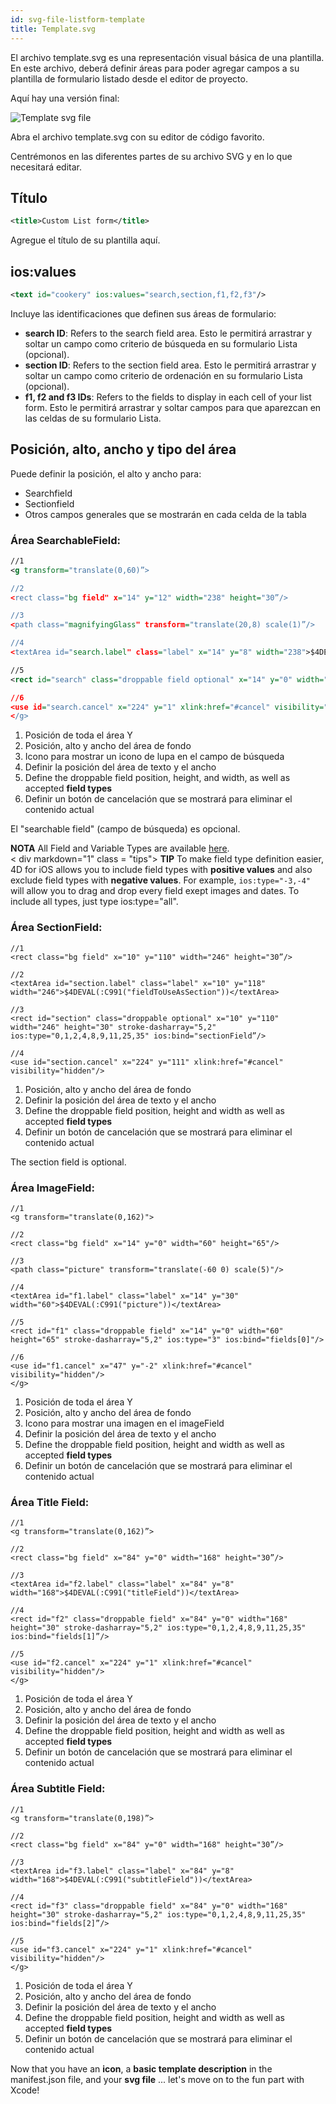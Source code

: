 ```yaml
---
id: svg-file-listform-template
title: Template.svg
---
```


El archivo template.svg es una representación visual básica de una plantilla. En este archivo, deberá definir áreas para poder agregar campos a su plantilla de formulario listado desde el editor de proyecto.

Aquí hay una versión final:

![Template svg file](assets/en/custom-listform/template-svg-file.png)

Abra el archivo template.svg con su editor de código favorito.

Centrémonos en las diferentes partes de su archivo SVG y en lo que necesitará editar.

## Título
```xml
<title>Custom List form</title>
```

Agregue el título de su plantilla aquí.

## ios:values

```xml
<text id="cookery" ios:values="search,section,f1,f2,f3"/>
```

Incluye las identificaciones que definen sus áreas de formulario:

* **search ID**: Refers to the search field area. Esto le permitirá arrastrar y soltar un campo como criterio de búsqueda en su formulario Lista (opcional).
*  **section ID**: Refers to the section field area. Esto le permitirá arrastrar y soltar un campo como criterio de ordenación en su formulario Lista (opcional).
*  **f1, f2 and f3 IDs**: Refers to the fields to display in each cell of your list form. Esto le permitirá arrastrar y soltar campos para que aparezcan en las celdas de su formulario Lista.

## Posición, alto, ancho y tipo del área
Puede definir la posición, el alto y ancho para:

* Searchfield
* Sectionfield
* Otros campos generales que se mostrarán en cada celda de la tabla

### Área SearchableField:

```xml
//1
<g transform="translate(0,60)”>

//2
<rect class="bg field" x="14" y="12" width="238" height="30”/>

//3
<path class="magnifyingGlass" transform="translate(20,8) scale(1)”/>

//4
<textArea id="search.label" class="label" x="14" y="8" width="238">$4DEVAL(:C991("fieldToUseForSearch"))</textArea>

//5
<rect id="search" class="droppable field optional" x="14" y="0" width="238" height="30" stroke-dasharray="5,2" ios:type=“0,1,2,4,8,9,11,25,35"  ios:bind="searchableField”/>

//6
<use id="search.cancel" x="224" y="1" xlink:href="#cancel" visibility="hidden”/> //6
</g>
```

1. Posición de toda el área Y
2. Posición, alto y ancho del área de fondo
3. Icono para mostrar un icono de lupa en el campo de búsqueda
4. Definir la posición del área de texto y el ancho
5. Define the droppable field position, height, and width, as well as accepted **field types**
6. Definir un botón de cancelación que se mostrará para eliminar el contenido actual

El "searchable field" (campo de búsqueda) es opcional.<div class = "tips">
**NOTA**
All Field and Variable Types are available [here](http://doc.4d.com/4Dv17/4D/17/Field-and-Variable-Types.302-3729410.en.html).</div>
<
div markdown="1" class = "tips">
**TIP**
To make field type definition easier, 4D for iOS allows you to include field types with **positive values** and also exclude field types with **negative values**. For example, `ios:type="-3,-4"` will allow you to drag and drop every field exept images and dates.
To include all types, just type ios:type="all". </div>

### Área SectionField:

```
//1
<rect class="bg field" x="10" y="110" width="246" height="30”/>

//2
<textArea id="section.label" class="label" x="10" y="118" width="246">$4DEVAL(:C991("fieldToUseAsSection"))</textArea>

//3
<rect id="section" class="droppable optional" x="10" y="110" width="246" height="30" stroke-dasharray="5,2" ios:type="0,1,2,4,8,9,11,25,35" ios:bind="sectionField”/>

//4
<use id="section.cancel" x="224" y="111" xlink:href="#cancel" visibility="hidden"/>
```

1. Posición, alto y ancho del área de fondo
2. Definir la posición del área de texto y el ancho
3. Define the droppable field position, height and width as well as accepted **field types**
4. Definir un botón de cancelación que se mostrará para eliminar el contenido actual

The section field is optional.

### Área ImageField:

```
//1
<g transform="translate(0,162)">

//2
<rect class="bg field" x="14" y="0" width="60" height="65"/>

//3
<path class="picture" transform="translate(-60 0) scale(5)"/>

//4
<textArea id="f1.label" class="label" x="14" y="30" width="60">$4DEVAL(:C991("picture"))</textArea>

//5
<rect id="f1" class="droppable field" x="14" y="0" width="60" height="65" stroke-dasharray="5,2" ios:type="3" ios:bind="fields[0]"/>

//6
<use id="f1.cancel" x="47" y="-2" xlink:href="#cancel" visibility="hidden"/>
</g>
```

1. Posición de toda el área Y
2. Posición, alto y ancho del área de fondo
3. Icono para mostrar una imagen en el imageField
4. Definir la posición del área de texto y el ancho
5. Define the droppable field position, height and width as well as accepted **field types**
6. Definir un botón de cancelación que se mostrará para eliminar el contenido actual

### Área Title Field:

```
//1
<g transform="translate(0,162)”>

//2
<rect class="bg field" x="84" y="0" width="168" height="30”/>

//3
<textArea id="f2.label" class="label" x="84" y="8" width="168">$4DEVAL(:C991("titleField"))</textArea>

//4
<rect id="f2" class="droppable field" x="84" y="0" width="168" height="30" stroke-dasharray="5,2" ios:type="0,1,2,4,8,9,11,25,35" ios:bind="fields[1]”/>

//5
<use id="f2.cancel" x="224" y="1" xlink:href="#cancel" visibility="hidden"/>
</g>
```

1. Posición de toda el área Y
2. Posición, alto y ancho del área de fondo
3. Definir la posición del área de texto y el ancho
4. Define the droppable field position, height and width as well as accepted **field types**
5. Definir un botón de cancelación que se mostrará para eliminar el contenido actual

### Área Subtitle Field:
```
//1
<g transform="translate(0,198)”>

//2
<rect class="bg field" x="84" y="0" width="168" height="30”/>

//3
<textArea id="f3.label" class="label" x="84" y="8" width="168">$4DEVAL(:C991("subtitleField"))</textArea>

//4
<rect id="f3" class="droppable field" x="84" y="0" width="168" height="30" stroke-dasharray="5,2" ios:type="0,1,2,4,8,9,11,25,35" ios:bind="fields[2]”/>

//5
<use id="f3.cancel" x="224" y="1" xlink:href="#cancel" visibility="hidden"/>
</g>
```

1. Posición de toda el área Y
2. Posición, alto y ancho del área de fondo
3. Definir la posición del área de texto y el ancho
4. Define the droppable field position, height and width as well as accepted **field types**
5. Definir un botón de cancelación que se mostrará para eliminar el contenido actual

Now that you have an **icon**, a **basic template description** in the manifest.json file, and your **svg file** ... let's move on to the fun part with Xcode!
